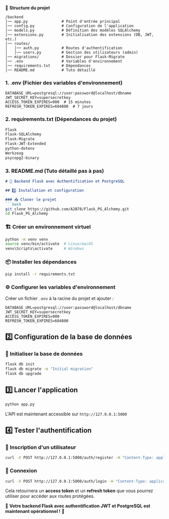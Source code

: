 📂 **Structure du projet**
```
/backend
│── app.py               # Point d'entrée principal
│── config.py            # Configuration de l'application
│── models.py            # Définition des modèles SQLAlchemy
│── extensions.py        # Initialisation des extensions (DB, JWT, etc.)
│── routes/
│   │── auth.py          # Routes d'authentification
│   │── users.py         # Gestion des utilisateurs (admin)
│── migrations/          # Dossier pour Flask-Migrate
│── .env                 # Variables d'environnement
│── requirements.txt     # Dépendances
│── README.md            # Tuto détaillé
```

### **1. .env (Fichier des variables d'environnement)**
```env
DATABASE_URL=postgresql://user:password@localhost/dbname
JWT_SECRET_KEY=supersecretkey
ACCESS_TOKEN_EXPIRES=900  # 15 minutes
REFRESH_TOKEN_EXPIRES=604800  # 7 jours
```

### **2. requirements.txt (Dépendances du projet)**
```txt
Flask
Flask-SQLAlchemy
Flask-Migrate
Flask-JWT-Extended
python-dotenv
Werkzeug
psycopg2-binary
```

### **3. README.md (Tuto détaillé pas à pas)**
```md
# 🚀 Backend Flask avec Authentification et PostgreSQL

## 1️⃣ Installation et configuration

### 📥 Cloner le projet
```bash
git clone https://github.com/A2B78/Flask_PG_Alchemy.git
cd Flask_PG_Alchemy
```

### 🏗️ Créer un environnement virtuel
```bash
python -m venv venv
source venv/bin/activate  # Linux/macOS
venv\Scripts\activate     # Windows
```

### 📦 Installer les dépendances
```bash
pip install -r requirements.txt
```

### ⚙️ Configurer les variables d'environnement
Créer un fichier `.env` à la racine du projet et ajouter :
```env
DATABASE_URL=postgresql://user:password@localhost/dbname
JWT_SECRET_KEY=supersecretkey
ACCESS_TOKEN_EXPIRES=900
REFRESH_TOKEN_EXPIRES=604800
```

## 2️⃣ Configuration de la base de données

### 🎲 Initialiser la base de données
```bash
flask db init
flask db migrate -m "Initial migration"
flask db upgrade
```

## 3️⃣ Lancer l'application
```bash
python app.py
```
L'API est maintenant accessible sur `http://127.0.0.1:5000`

## 4️⃣ Tester l'authentification

### 🔐 Inscription d'un utilisateur
```bash
curl -X POST http://127.0.0.1:5000/auth/register -H "Content-Type: application/json" -d '{"username":"testuser", "password":"testpass"}'
```

### 🔑 Connexion
```bash
curl -X POST http://127.0.0.1:5000/auth/login -H "Content-Type: application/json" -d '{"username":"testuser", "password":"testpass"}'
```

Cela retournera un **access token** et un **refresh token** que vous pourrez utiliser pour accéder aux routes protégées.

🎉 **Votre backend Flask avec authentification JWT et PostgreSQL est maintenant opérationnel !** 🚀
```